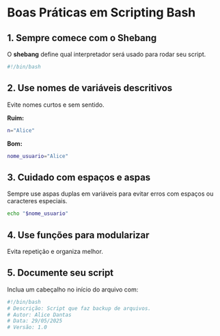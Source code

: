 # Boas Práticas em Scripting Bash

## 1. Sempre comece com o Shebang
O **shebang** define qual interpretador será usado para rodar seu script.

```bash
#!/bin/bash
```
## 2. Use nomes de variáveis descritivos
Evite nomes curtos e sem sentido.

**Ruim:**
```bash
n="Alice"
```

**Bom:**
```bash
nome_usuario="Alice"
```
## 3. Cuidado com espaços e aspas
Sempre use aspas duplas em variáveis para evitar erros com espaços ou caracteres especiais.
```bash
echo "$nome_usuario"
```

## 4. Use funções para modularizar
Evita repetição e organiza melhor.

## 5. Documente seu script
Inclua um cabeçalho no início do arquivo com:
```bash
#!/bin/bash
# Descrição: Script que faz backup de arquivos.
# Autor: Alice Dantas
# Data: 29/05/2025
# Versão: 1.0
```
